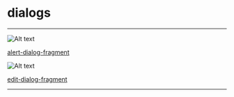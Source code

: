 dialogs
=============

------------------------------------------------

![Alt text](https://github.com/geftimov/android-views/blob/master/pictures/alert-dialog-fragment/alert-dialog-fragment.png?raw=true)

[alert-dialog-fragment](https://github.com/geftimov/android-views/tree/master/dialogs/alert-dialog-fragment)

![Alt text](https://github.com/geftimov/android-views/blob/master/pictures/edit-dialog-fragment/edit-dialog-fragment.png?raw=true)

[edit-dialog-fragment](https://github.com/geftimov/android-views/tree/master/dialogs/edit-dialog-fragment)

------------------------------------------------
